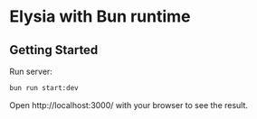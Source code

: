 # Elysia with Bun runtime

## Getting Started

Run server:

```bash
bun run start:dev
```

Open http://localhost:3000/ with your browser to see the result.
